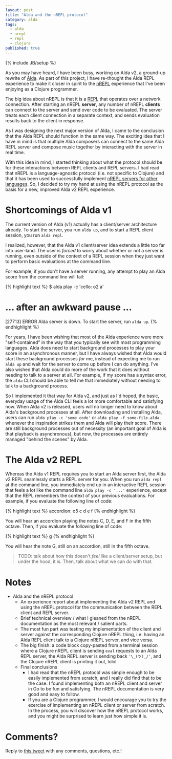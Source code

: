 ```yaml
---
layout: post
title: "Alda and the nREPL protocol"
category: alda
tags:
  - alda
  - nrepl
  - repl
  - clojure
published: true
---
```


{% include JB/setup %}

As you may have heard, I have been busy, working on Alda v2, a ground-up rewrite
of [Alda][alda-website]. As part of this project, I have re-thought the Alda
REPL experience to make it closer in spirit to the [nREPL][nrepl] experience
that I've been enjoying as a Clojure programmer.

The big idea about nREPL is that it is a [REPL][repl] that operates over a
network connection. After starting an nREPL **server**, any number of nREPL
**clients** can connect to the server and send over code to be evaluated. The
server treats each client connection in a separate context, and sends evaluation
results back to the client in response.

As I was designing the next major version of Alda, I came to the conclusion that
the Alda REPL should function in the same way. The exciting idea that I have in
mind is that multiple Alda composers can connect to the same Alda REPL server
and compose music together by interacting with the server in real time.

With this idea in mind, I started thinking about what the protocol should be for
these interactions between REPL clients and REPL servers. I had read that nREPL
is a language-agnostic protocol (i.e. not specific to Clojure) and that it has
been used to successfully implement [nREPL servers for other
languages][nrepl-beyond-clojure]. So, I decided to try my hand at using the
nREPL protocol as the basis for a new, improved Alda v2 REPL experience.

# Shortcomings of Alda v1

The current version of Alda (v1) actually has a client/server architecture
already. To start the server, you run `alda up`, and to start a REPL client
session, you run `alda repl`.

I realized, however, that the Alda v1 client/server idea extends a little too
far into user-land. The user is _forced_ to worry about whether or not a server
is running, even outside of the context of a REPL session when they just want to
perform basic evaluations at the command line.

For example, if you don't have a server running, any attempt to play an Alda
score from the command line will fail:

{% highlight text %}
$ alda play -c 'cello: o2 a'
# ... after an awkward pause ...
[27713] ERROR Alda server is down. To start the server, run `alda up`.
{% endhighlight %}

For years, I have been wishing that most of the Alda experience were more
"self-contained" in the way that you typically see with most programming
languages. Alda does need to start background processes to play your score in an
asynchronous manner, but I have always wished that Alda would start these
background processes _for_ me, instead of expecting me to run `alda up` and wait
for the server to come up before I can do anything. I've also wished that Alda
could do more of the work that it does without needing to talk to a server at
all. For example, if my score has a syntax error, the `alda` CLI should be able
to tell me that immediately without needing to talk to a background process.

So I implemented it that way for Alda v2, and just as I'd hoped, the basic,
everyday usage of the Alda CLI feels a lot more comfortable and satisfying now.
When Alda v2 is released, users will no longer need to know about Alda's
background processes at all. After downloading and installing Alda, users can
run `alda play -c 'some code'` or `alda play -f some-file.alda` whenever the
inspiration strikes them and Alda will play their score.  There are still
background processes out of necessity (an important goal of Alda is that
playback is asynchronous), but now, the processes are entirely managed "behind
the scenes" by Alda.

# The Alda v2 REPL

Whereas the Alda v1 REPL requires you to start an Alda server first, the Alda v2
REPL seamlessly starts a REPL server for you. When you run `alda repl` at the
command line, you immediately end up in an interactive REPL session that feels
a lot like the command line `alda play -c '...'` experience, except that the
REPL remembers the context of your previous evaluations. For example, if you
evaluate the following line of code:

{% highlight text %}
accordion: o5 c d e f
{% endhighlight %}

You will hear an accordion playing the notes C, D, E, and F in the fifth octave.
Then, if you evaluate the following line of code:

{% highlight text %}
g
{% endhighlight %}

You will hear the note G, still on an accordion, still in the fifth octave.

> TODO: talk about how this doesn't _feel_ like a client/server setup, but under
> the hood, it is. Then, talk about what we can do with that.

# Notes

* Alda and the nREPL protocol
  * An experience report about implementing the Alda v2 REPL and using the nREPL
    protocol for the communication between the REPL client and REPL server.
  * Brief technical overview / what I gleaned from the nREPL documentation as
    the most relevant / salient parts.
  * The most fun part was testing my implementation of the client and server
    against the corresponding Clojure nREPL thing, i.e. having an Alda REPL
    client talk to a Clojure nREPL server, and vice versa.
  * The big finish: a code block copy-pasted from a terminal session where a
    Clojure nREPL client is sending `eval` requests to an Alda REPL server,
    the Alda REPL server is sending back `¯\_(ツ)_/¯`, and the Clojure nREPL
    client is printing it out, lolol
  * Final conclusions
    * I had read that the nREPL protocol was simple enough to be easily
      implemented from scratch, and I really did find that to be the case. I
      found implementing both an nREPL client and server in Go to be fun and
      satisfying. The nREPL documentation is very good and easy to follow.
    * If you are a Clojure programmer, I would encourage you to try the
      exercise of implementing an nREPL client or server from scratch. In the
      process, you will discover how the nREPL protocol works, and you might be
      surprised to learn just how simple it is.

# Comments?

Reply to [this tweet][tweet] with any comments, questions, etc.!

[tweet]: https://twitter.com/dave_yarwood/status/FIXME

[alda-website]: https://alda.io
[nrepl]: https://nrepl.org
[repl]: https://en.wikipedia.org/wiki/Read%E2%80%93eval%E2%80%93print_loop
[nrepl-beyond-clojure]: https://nrepl.org/nrepl/0.8/beyond_clojure.html
